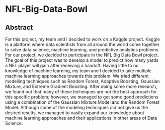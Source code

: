 # NFL-Big-Data-Bowl

## Abstract

For this project, my team and I decided to work on a Kaggle project. Kaggle is a platform where data scientists from all around the world come together to solve data science, machine learning, and predictive analytics problems. For our project, we decided to participate in the NFL Big Data Bowl project. The goal of this project was to develop a model to predict how many yards a NFL player will gain after receiving a handoff. Having little to no knowledge of machine learning, my team and I decided to take multiple machine learning approaches towards this problem. We tried different modelling techniques such as Random Forest, Adaptive Boosting, Gaussian Mixture, and Extreme Gradient Boosting. After doing some more research, we found out that many of these techniques are not the best approach for this specific problem; however, we managed to get some good predictions using a combination of the Gaussian Mixture Model and the Random Forest Model. Although some of the modeling techniques did not give us the desired results, we managed to vastly expand our knowledge about machine learning approaches and their applications in other areas of Data Science.  
